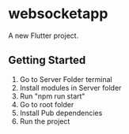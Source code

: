 # websocketapp

A new Flutter project.

## Getting Started

1. Go to Server Folder terminal
2. Install modules in Server folder
3. Run "npm run start"
4. Go to root folder
5. Install Pub dependencies
6. Run the project
